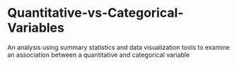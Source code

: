 # Quantitative-vs-Categorical-Variables
An analysis using summary statistics and data visualization tools to examine an association between a quantitative and categorical variable
